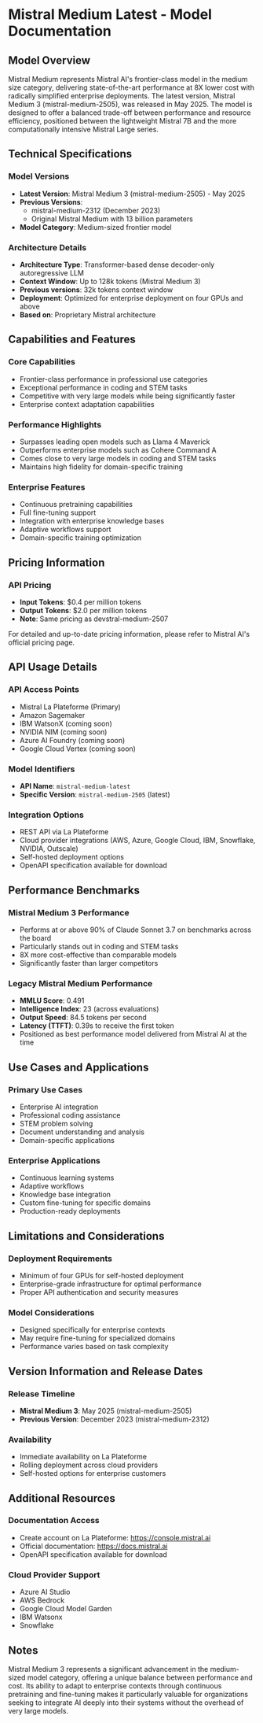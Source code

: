 # Mistral Medium Latest - Model Documentation

## Model Overview

Mistral Medium represents Mistral AI's frontier-class model in the medium size category, delivering state-of-the-art performance at 8X lower cost with radically simplified enterprise deployments. The latest version, Mistral Medium 3 (mistral-medium-2505), was released in May 2025. The model is designed to offer a balanced trade-off between performance and resource efficiency, positioned between the lightweight Mistral 7B and the more computationally intensive Mistral Large series.

## Technical Specifications

### Model Versions
- **Latest Version**: Mistral Medium 3 (mistral-medium-2505) - May 2025
- **Previous Versions**: 
  - mistral-medium-2312 (December 2023)
  - Original Mistral Medium with 13 billion parameters
- **Model Category**: Medium-sized frontier model

### Architecture Details
- **Architecture Type**: Transformer-based dense decoder-only autoregressive LLM
- **Context Window**: Up to 128k tokens (Mistral Medium 3)
- **Previous versions**: 32k tokens context window
- **Deployment**: Optimized for enterprise deployment on four GPUs and above
- **Based on**: Proprietary Mistral architecture

## Capabilities and Features

### Core Capabilities
- Frontier-class performance in professional use categories
- Exceptional performance in coding and STEM tasks
- Competitive with very large models while being significantly faster
- Enterprise context adaptation capabilities

### Performance Highlights
- Surpasses leading open models such as Llama 4 Maverick
- Outperforms enterprise models such as Cohere Command A
- Comes close to very large models in coding and STEM tasks
- Maintains high fidelity for domain-specific training

### Enterprise Features
- Continuous pretraining capabilities
- Full fine-tuning support
- Integration with enterprise knowledge bases
- Adaptive workflows support
- Domain-specific training optimization

## Pricing Information

### API Pricing
- **Input Tokens**: $0.4 per million tokens
- **Output Tokens**: $2.0 per million tokens
- **Note**: Same pricing as devstral-medium-2507

For detailed and up-to-date pricing information, please refer to Mistral AI's official pricing page.

## API Usage Details

### API Access Points
- Mistral La Plateforme (Primary)
- Amazon Sagemaker
- IBM WatsonX (coming soon)
- NVIDIA NIM (coming soon)
- Azure AI Foundry (coming soon)
- Google Cloud Vertex (coming soon)

### Model Identifiers
- **API Name**: `mistral-medium-latest`
- **Specific Version**: `mistral-medium-2505` (latest)

### Integration Options
- REST API via La Plateforme
- Cloud provider integrations (AWS, Azure, Google Cloud, IBM, Snowflake, NVIDIA, Outscale)
- Self-hosted deployment options
- OpenAPI specification available for download

## Performance Benchmarks

### Mistral Medium 3 Performance
- Performs at or above 90% of Claude Sonnet 3.7 on benchmarks across the board
- Particularly stands out in coding and STEM tasks
- 8X more cost-effective than comparable models
- Significantly faster than larger competitors

### Legacy Mistral Medium Performance  
- **MMLU Score**: 0.491
- **Intelligence Index**: 23 (across evaluations)
- **Output Speed**: 84.5 tokens per second
- **Latency (TTFT)**: 0.39s to receive the first token
- Positioned as best performance model delivered from Mistral AI at the time

## Use Cases and Applications

### Primary Use Cases
- Enterprise AI integration
- Professional coding assistance
- STEM problem solving
- Document understanding and analysis
- Domain-specific applications

### Enterprise Applications
- Continuous learning systems
- Adaptive workflows
- Knowledge base integration
- Custom fine-tuning for specific domains
- Production-ready deployments

## Limitations and Considerations

### Deployment Requirements
- Minimum of four GPUs for self-hosted deployment
- Enterprise-grade infrastructure for optimal performance
- Proper API authentication and security measures

### Model Considerations
- Designed specifically for enterprise contexts
- May require fine-tuning for specialized domains
- Performance varies based on task complexity

## Version Information and Release Dates

### Release Timeline
- **Mistral Medium 3**: May 2025 (mistral-medium-2505)
- **Previous Version**: December 2023 (mistral-medium-2312)

### Availability
- Immediate availability on La Plateforme
- Rolling deployment across cloud providers
- Self-hosted options for enterprise customers

## Additional Resources

### Documentation Access
- Create account on La Plateforme: https://console.mistral.ai
- Official documentation: https://docs.mistral.ai
- OpenAPI specification available for download

### Cloud Provider Support
- Azure AI Studio
- AWS Bedrock
- Google Cloud Model Garden
- IBM Watsonx
- Snowflake

## Notes

Mistral Medium 3 represents a significant advancement in the medium-sized model category, offering a unique balance between performance and cost. Its ability to adapt to enterprise contexts through continuous pretraining and fine-tuning makes it particularly valuable for organizations seeking to integrate AI deeply into their systems without the overhead of very large models.